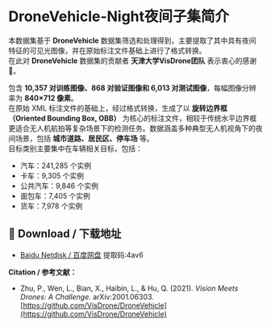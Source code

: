 # DroneVehicle-Night夜间子集简介

本数据集基于 **DroneVehicle** 数据集筛选和处理得到，主要提取了其中具有夜间特征的可见光图像，并在原始标注文件基础上进行了格式转换。  
在此对 **DroneVehicle** 数据集的贡献者 **天津大学VisDrone团队** 表示衷心的感谢 🙏。    

包含 **10,357 对训练图像、868 对验证图像和 6,013 对测试图像**，每幅图像分辨率为 **840×712 像素**。  
在原始 XML 标注文件的基础上，经过格式转换，生成了以 **旋转边界框（Oriented Bounding Box, OBB）** 为核心的标注文件，相较于传统水平边界框更适合无人机航拍等复杂场景下的检测任务。数据涵盖多种典型无人机视角下的夜间场景，包括 **城市道路、居民区、停车场** 等。  
目标类别主要集中在车辆相关目标，包括：
- 汽车：241,285 个实例  
- 卡车：9,305 个实例  
- 公共汽车：9,846 个实例  
- 面包车：7,405 个实例  
- 货车：7,978 个实例

## 🔗 Download / 下载地址
- [Baidu Netdisk / 百度网盘](https://pan.baidu.com/s/1Oe7g_4c5XHPeuFsqphmumg) 提取码:4av6

**Citation / 参考文献：**  
- Zhu, P., Wen, L., Bian, X., Haibin, L., & Hu, Q. (2021). *Vision Meets Drones: A Challenge.* arXiv:2001.06303.  
  [https://github.com/VisDrone/DroneVehicle](https://github.com/VisDrone/DroneVehicle)
